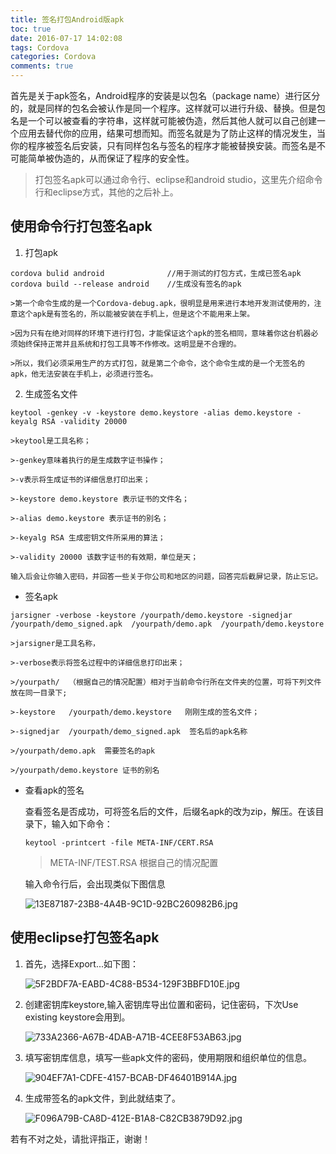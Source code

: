 ```yaml
---
title: 签名打包Android版apk
toc: true
date: 2016-07-17 14:02:08
tags: Cordova
categories: Cordova
comments: true
---
```


首先是关于apk签名，Android程序的安装是以包名（package name）进行区分的，就是同样的包名会被认作是同一个程序。这样就可以进行升级、替换。但是包名是一个可以被查看的字符串，这样就可能被伪造，然后其他人就可以自己创建一个应用去替代你的应用，结果可想而知。而签名就是为了防止这样的情况发生，当你的程序被签名后安装，只有同样包名与签名的程序才能被替换安装。而签名是不可能简单被伪造的，从而保证了程序的安全性。
<!-- more -->

>打包签名apk可以通过命令行、eclipse和android studio，这里先介绍命令行和eclipse方式，其他的之后补上。


## 使用命令行打包签名apk

1. 打包apk

```shell
cordova bulid android              //用于测试的打包方式，生成已签名apk
cordova build --release android    //生成没有签名的apk
```

	>第一个命令生成的是一个Cordova-debug.apk，很明显是用来进行本地开发测试使用的，注意这个apk是有签名的，所以能被安装在手机上，但是这个不能用来上架。

	>因为只有在绝对同样的环境下进行打包，才能保证这个apk的签名相同，意味着你这台机器必须始终保持正常并且系统和打包工具等不作修改。这明显是不合理的。

	>所以，我们必须采用生产的方式打包，就是第二个命令，这个命令生成的是一个无签名的apk，他无法安装在手机上，必须进行签名。

2. 生成签名文件

```shell
keytool -genkey -v -keystore demo.keystore -alias demo.keystore -keyalg RSA -validity 20000
```

	>keytool是工具名称；

	>-genkey意味着执行的是生成数字证书操作；

	>-v表示将生成证书的详细信息打印出来；

	>-keystore demo.keystore 表示证书的文件名；

	>-alias demo.keystore 表示证书的别名；

	>-keyalg RSA 生成密钥文件所采用的算法；

	>-validity 20000 该数字证书的有效期，单位是天；

	输入后会让你输入密码，并回答一些关于你公司和地区的问题，回答完后截屏记录，防止忘记。

- 签名apk

```shell
jarsigner -verbose -keystore /yourpath/demo.keystore -signedjar /yourpath/demo_signed.apk  /yourpath/demo.apk  /yourpath/demo.keystore
```
	>jarsigner是工具名称，

	>-verbose表示将签名过程中的详细信息打印出来；

	>/yourpath/  （根据自己的情况配置）相对于当前命令行所在文件夹的位置，可将下列文件放在同一目录下;

	>-keystore   /yourpath/demo.keystore   刚刚生成的签名文件；

	>-signedjar  /yourpath/demo_signed.apk  签名后的apk名称

	>/yourpath/demo.apk  需要签名的apk

	>/yourpath/demo.keystore 证书的别名


- 查看apk的签名

	查看签名是否成功，可将签名后的文件，后缀名apk的改为zip，解压。在该目录下，输入如下命令：
	```shell
	keytool -printcert -file META-INF/CERT.RSA
	```

	>META-INF/TEST.RSA   根据自己的情况配置

	输入命令行后，会出现类似下图信息

	![13E87187-23B8-4A4B-9C1D-92BC260982B6.jpg](http://ww1.sinaimg.in/large/72f96cbagw1f6d81otra6j214203ymz4.jpg)



## 使用eclipse打包签名apk

1. 首先，选择Export...如下图：

	![5F2BDF7A-EABD-4C88-B534-129F3BBFD10E.jpg](http://ww1.sinaimg.in/large/72f96cbagw1f6d83mf0ynj20el0bk3zt.jpg)

2. 创建密钥库keystore,输入密钥库导出位置和密码，记住密码，下次Use existing keystore会用到。

	![733A2366-A67B-4DAB-A71B-4CEE8F53AB63.jpg](http://ww1.sinaimg.in/large/72f96cbagw1f6d8407cj9j20eh0f7q44.jpg)

3. 填写密钥库信息，填写一些apk文件的密码，使用期限和组织单位的信息。

	![904EF7A1-CDFE-4157-BCAB-DF46401B914A.jpg](http://ww3.sinaimg.in/large/72f96cbagw1f6d84a3idij20ei0f90ug.jpg)

4. 生成带签名的apk文件，到此就结束了。

	![F096A79B-CA8D-412E-B1A8-C82CB3879D92.jpg](http://ww4.sinaimg.in/large/72f96cbagw1f6d855j9p2j20eh0f6dgx.jpg)

若有不对之处，请批评指正，谢谢！

                          

